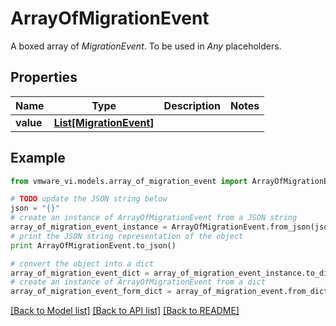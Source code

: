 # ArrayOfMigrationEvent

A boxed array of *MigrationEvent*. To be used in *Any* placeholders. 

## Properties
Name | Type | Description | Notes
------------ | ------------- | ------------- | -------------
**value** | [**List[MigrationEvent]**](MigrationEvent.md) |  | 

## Example

```python
from vmware_vi.models.array_of_migration_event import ArrayOfMigrationEvent

# TODO update the JSON string below
json = "{}"
# create an instance of ArrayOfMigrationEvent from a JSON string
array_of_migration_event_instance = ArrayOfMigrationEvent.from_json(json)
# print the JSON string representation of the object
print ArrayOfMigrationEvent.to_json()

# convert the object into a dict
array_of_migration_event_dict = array_of_migration_event_instance.to_dict()
# create an instance of ArrayOfMigrationEvent from a dict
array_of_migration_event_form_dict = array_of_migration_event.from_dict(array_of_migration_event_dict)
```
[[Back to Model list]](../README.md#documentation-for-models) [[Back to API list]](../README.md#documentation-for-api-endpoints) [[Back to README]](../README.md)


